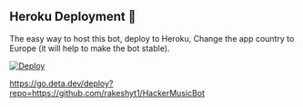 

## Heroku Deployment 💜
The easy way to host this bot, deploy to Heroku, Change the app country to Europe (it will help to make the bot stable).

[![Deploy](https://www.herokucdn.com/deploy/button.svg)](https://heroku.com/deploy?template=https://github.com/rakeshyt1/HackerMusicBot)

https://go.deta.dev/deploy?repo=https://github.com/rakeshyt1/HackerMusicBot
